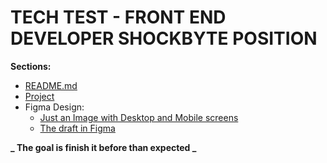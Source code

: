 # TECH TEST - FRONT END DEVELOPER SHOCKBYTE POSITION

**Sections:**
  
  - [README.md](https://github.com/FragnaroK/Inter/tree/main/Documentation/process#shockbyte-dashboard)
  - [Project](https://github.com/FragnaroK/Inter/tree/main/Ftest)
  - Figma Design:
      - [Just an Image with Desktop and Mobile screens](https://github.com/FragnaroK/Inter/tree/main/Documentation/process/Figma)
      - [The draft in Figma](https://www.figma.com/file/Bh8SO26gTRhVyJz2f8ZH4Z/Untitled)


**_ The goal is finish it before than expected _**
